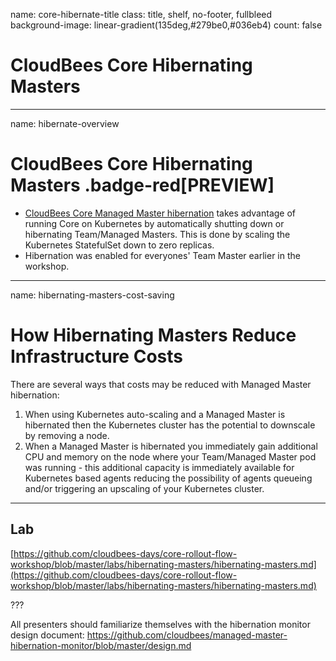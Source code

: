 name: core-hibernate-title
class: title, shelf, no-footer, fullbleed
background-image: linear-gradient(135deg,#279be0,#036eb4)
count: false

# CloudBees Core Hibernating Masters

---
name: hibernate-overview

# CloudBees Core Hibernating Masters .badge-red[PREVIEW]

* [CloudBees Core Managed Master hibernation](https://docs.cloudbees.com/docs/cloudbees-core/latest/cloud-admin-guide/managing-masters#_hibernation_in_managed_masters) takes advantage of running Core on Kubernetes by automatically shutting down or hibernating Team/Managed Masters. This is done by scaling the Kubernetes StatefulSet down to zero replicas.
* Hibernation was enabled for everyones' Team Master earlier in the workshop.

---
name: hibernating-masters-cost-saving

# How Hibernating Masters Reduce Infrastructure Costs

There are several ways that costs may be reduced with Managed Master hibernation:

1. When using Kubernetes auto-scaling and a Managed Master is hibernated then the Kubernetes cluster has the potential to downscale by removing a node.
2. When a Managed Master is hibernated you immediately gain additional CPU and memory on the node where your Team/Managed Master pod was running - this additional capacity is immediately available for Kubernetes based agents reducing the possibility of agents queueing and/or triggering an upscaling of your Kubernetes cluster. 

---

## Lab

[https://github.com/cloudbees-days/core-rollout-flow-workshop/blob/master/labs/hibernating-masters/hibernating-masters.md](https://github.com/cloudbees-days/core-rollout-flow-workshop/blob/master/labs/hibernating-masters/hibernating-masters.md)

???

All presenters should familiarize themselves with the hibernation monitor design document: https://github.com/cloudbees/managed-master-hibernation-monitor/blob/master/design.md 